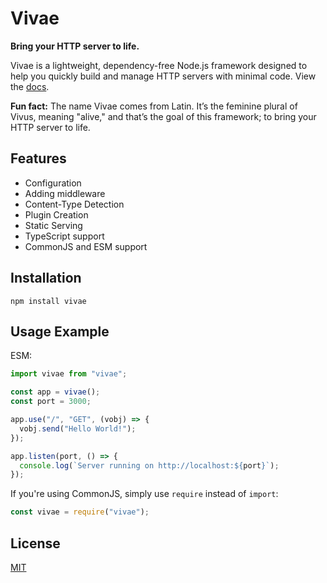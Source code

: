# Vivae

**Bring your HTTP server to life.**

Vivae is a lightweight, dependency-free Node.js framework designed to help you quickly build and manage HTTP servers with minimal code. View the [docs](https://github.com/sudo-njr/vivae/blob/main/docs/index.md).

**Fun fact:** The name Vivae comes from Latin. It’s the feminine plural of Vivus, meaning "alive," and that’s the goal of this framework; to bring your HTTP server to life.

## Features

- Configuration
- Adding middleware
- Content-Type Detection
- Plugin Creation
- Static Serving
- TypeScript support
- CommonJS and ESM support

## Installation

```
npm install vivae
```

## Usage Example

ESM:

```javascript
import vivae from "vivae";

const app = vivae();
const port = 3000;

app.use("/", "GET", (vobj) => {
  vobj.send("Hello World!");
});

app.listen(port, () => {
  console.log(`Server running on http://localhost:${port}`);
});
```

If you're using CommonJS, simply use `require` instead of `import`:

```javascript
const vivae = require("vivae");
```

## License

[MIT](https://github.com/sudo-njr/vivae/blob/main/LICENSE)
